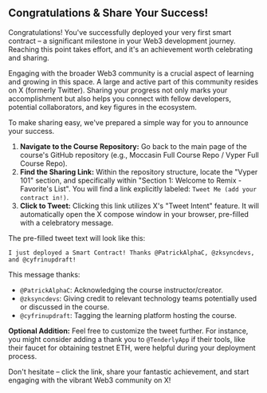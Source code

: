 ## Congratulations & Share Your Success!

Congratulations! You've successfully deployed your very first smart contract – a significant milestone in your Web3 development journey. Reaching this point takes effort, and it's an achievement worth celebrating and sharing.

Engaging with the broader Web3 community is a crucial aspect of learning and growing in this space. A large and active part of this community resides on X (formerly Twitter). Sharing your progress not only marks your accomplishment but also helps you connect with fellow developers, potential collaborators, and key figures in the ecosystem.

To make sharing easy, we've prepared a simple way for you to announce your success.

1.  **Navigate to the Course Repository:** Go back to the main page of the course's GitHub repository (e.g., Moccasin Full Course Repo / Vyper Full Course Repo).
2.  **Find the Sharing Link:** Within the repository structure, locate the "Vyper 101" section, and specifically within "Section 1: Welcome to Remix - Favorite's List". You will find a link explicitly labeled: `Tweet Me (add your contract in!)`.
3.  **Click to Tweet:** Clicking this link utilizes X's "Tweet Intent" feature. It will automatically open the X compose window in your browser, pre-filled with a celebratory message.

The pre-filled tweet text will look like this:

```
I just deployed a Smart Contract! Thanks @PatrickAlphaC, @zksyncdevs, and @cyfrinupdraft!
```

This message thanks:
*   `@PatrickAlphaC`: Acknowledging the course instructor/creator.
*   `@zksyncdevs`: Giving credit to relevant technology teams potentially used or discussed in the course.
*   `@cyfrinupdraft`: Tagging the learning platform hosting the course.

**Optional Addition:** Feel free to customize the tweet further. For instance, you might consider adding a thank you to `@TenderlyApp` if their tools, like their faucet for obtaining testnet ETH, were helpful during your deployment process.

Don't hesitate – click the link, share your fantastic achievement, and start engaging with the vibrant Web3 community on X!